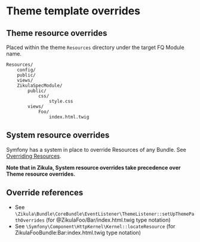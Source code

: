 # Theme template overrides

## Theme resource overrides

Placed within the theme `Resources` directory under the target FQ Module name.

```
Resources/
    config/
    public/
    views/
    ZikulaSpecModule/
        public/
            css/
                style.css
        views/
            Foo/
                index.html.twig
```

## System resource overrides

Symfony has a system in place to override Resources of any Bundle. See 
[Overriding Resources](https://symfony.com/doc/current/bundles/override.html#templates).

**Note that in Zikula, System resource overrides take precedence over Theme resource overrides.**

## Override references

- See `\Zikula\Bundle\CoreBundle\EventListener\ThemeListener::setUpThemePathOverrides` (for @ZikulaFoo/Bar/index.html.twig type notation)
- See `\Symfony\Component\HttpKernel\Kernel::locateResource` (for ZikulaFooBundle:Bar:index.html.twig type notation)
